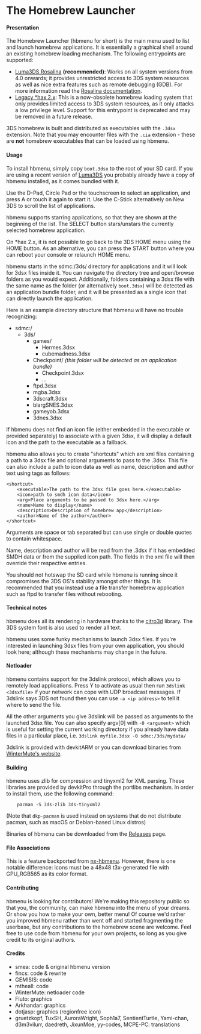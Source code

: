 # The Homebrew Launcher

#### Presentation

The Homebrew Launcher (hbmenu for short) is the main menu used to list and launch homebrew applications. It is essentially a graphical shell around an existing homebrew loading mechanism. The following entrypoints are supported:

- [Luma3DS Rosalina](https://github.com/LumaTeam/Luma3DS) **(recommended)**: Works on all system versions from 4.0 onwards; it provides unrestricted access to 3DS system resources as well as nice extra features such as remote debugging (GDB). For more information read the [Rosalina documentation](https://github.com/LumaTeam/Luma3DS/wiki/Rosalina).
- [Legacy \*hax 2.x](https://smealum.github.io/3ds/): This is a now-obsolete homebrew loading system that only provides limited access to 3DS system resources, as it only attacks a low privilege level. Support for this entrypoint is deprecated and may be removed in a future release.

3DS homebrew is built and distributed as executables with the `.3dsx` extension. Note that you may encounter files with the `.cia` extension - these are **not** homebrew executables that can be loaded using hbmenu.

#### Usage

To install hbmenu, simply copy `boot.3dsx` to the root of your SD card. If you are using a recent version of [Luma3DS](https://github.com/LumaTeam/Luma3DS) you probably already have a copy of hbmenu installed, as it comes bundled with it.

Use the D-Pad, Circle Pad or the touchscreen to select an application, and press A or touch it again to start it. Use the C-Stick alternatively on New 3DS to scroll the list of applications.

hbmenu supports starring applications, so that they are shown at the beginning of the list. The SELECT button stars/unstars the currently selected homebrew application.

On \*hax 2.x, it is not possible to go back to the 3DS HOME menu using the HOME button. As an alternative, you can press the START button where you can reboot your console or relaunch HOME menu.

hbmenu starts in the sdmc:/3ds/ directory for applications and it will look for 3dsx files inside it. You can navigate the directory tree and open/browse folders as you would expect. Additionally, folders containing a 3dsx file with the same name as the folder (or alternatively `boot.3dsx`) will be detected as an application bundle folder, and it will be presented as a single icon that can directly launch the application.

Here is an example directory structure that hbmenu will have no trouble recognizing:

- sdmc:/
  - 3ds/
    - games/
	    - Hermes.3dsx
      - cubemadness.3dsx
    - Checkpoint/ *(this folder will be detected as an application bundle)*
      - Checkpoint.3dsx
      - ...
    - ftpd.3dsx
    - mgba.3dsx
    - 3dscraft.3dsx
    - blargSNES.3dsx
    - gameyob.3dsx
    - 3dnes.3dsx

If hbmenu does not find an icon file (either embedded in the executable or provided separately) to associate with a given 3dsx, it will display a default icon and the path to the executable as a fallback.

hbmenu also allows you to create "shortcuts" which are xml files containing a path to a 3dsx file and optional arguments to pass to the .3dsx. This file can also include a path to icon data as well as name, description and author text using tags as follows:

    <shortcut>
        <executable>The path to the 3dsx file goes here.</executable>
        <icon>path to smdh icon data</icon>
        <arg>Place arguments to be passed to 3dsx here.</arg>
        <name>Name to display</name>
        <description>Description of homebrew app</description>
        <author>Name of the author</author>
    </shortcut>

Arguments are space or tab separated but can use single or double quotes to contain whitespace.

Name, description and author will be read from the .3dsx if it has embedded SMDH data or from the supplied icon path. The fields in the xml file will then override their respective entries.

You should not hotswap the SD card while hbmenu is running since it compromises the 3DS OS's stability amongst other things. It is recommended that you instead use a file transfer homebrew application such as ftpd to transfer files without rebooting.

#### Technical notes

hbmenu does all its rendering in hardware thanks to the [citro3d](https://github.com/fincs/citro3d) library. The 3DS system font is also used to render all text.

hbmenu uses some funky mechanisms to launch 3dsx files. If you're interested in launching 3dsx files from your own application, you should look here; although these mechanisms may change in the future.

#### Netloader

hbmenu contains support for the 3dslink protocol, which allows you to remotely load applications.
Press Y to activate as usual then run `3dslink <3dsxfile>` if your network can cope with UDP broadcast messages.
If 3dslink says 3DS not found then you can use `-a <ip address>` to tell it where to send the file.

All the other arguments you give 3dslink will be passed as arguments to the launched 3dsx file. You can also specify argv[0] with `-0 <argument>` which is useful for
setting the current working directory if you already have data files in a particular place, i.e. `3dslink myfile.3dsx -0 sdmc:/3ds/mydata/`

3dslink is provided with devkitARM or you can download binaries from [WinterMute's website](http://davejmurphy.com/3dslink/).

#### Building

hbmenu uses zlib for compression and tinyxml2 for XML parsing. These libraries are provided by devkitPro through the portlibs mechanism. In order to install them, use the following command:

```shell
    pacman -S 3ds-zlib 3ds-tinyxml2
```

(Note that `dkp-pacman` is used instead on systems that do not distribute pacman, such as macOS or Debian-based Linux distros)

Binaries of hbmenu can be downloaded from the [Releases](https://github.com/fincs/new-hbmenu/releases) page.

#### File Associations

This is a feature backported from [nx-hbmenu](https://switchbrew.org/wiki/Homebrew_Menu#File_Associations). However, there is one notable difference: icons must be a 48x48 t3x-generated file with GPU_RGB565 as its color format.

#### Contributing

hbmenu is looking for contributors! We're making this repository public so that you, the community, can make hbmenu into the menu of your dreams. Or show you how to make your own, better menu! Of course we'd rather you improved hbmenu rather than went off and started fragmenting the userbase, but any contributions to the homebrew scene are welcome. Feel free to use code from hbmenu for your own projects, so long as you give credit to its original authors.

#### Credits

- smea: code & original hbmenu version
- fincs: code & rewrite
- GEMISIS: code
- mtheall: code
- WinterMute: netloader code
- Fluto: graphics
- Arkhandar: graphics
- dotjasp: graphics (regionfree icon)
- gruetzkopf, TuxSH, AuroraWright, Soph1a7, SentientTurtle, Yami-chan, d3m3vilurr, daedreth, JixunMoe, yy-codes, MCPE-PC: translations
